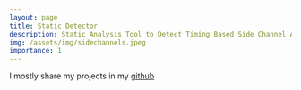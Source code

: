 ```yaml
---
layout: page
title: Static Detector
description: Static Analysis Tool to Detect Timing Based Side Channel Attacks
img: /assets/img/sidechannels.jpeg
importance: 1
---
```


I mostly share my projects in my [github](https://github.com/nkamadan)